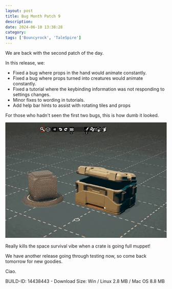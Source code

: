```yaml
---
layout: post
title: Bug Month Patch 9
description:
date: 2024-06-10 13:38:28
category:
tags: ['Bouncyrock', 'TaleSpire']
---
```


We are back with the second patch of the day.

In this release, we:

- Fixed a bug where props in the hand would animate constantly.
- Fixed a bug where props turned into creatures would animate constantly.
- Fixed a tutorial where the keybinding information was not responding to settings changes.
- Minor fixes to wording in tutorials.
- Add help bar hints to assist with rotating tiles and props

For those who hadn't seen the first two bugs, this is how dumb it looked.

![the constantly animating bug](/assets/videos/animPropBug.gif)

Really kills the space survival vibe when a crate is going full muppet!

We have another release going through testing now, so come back tomorrow for new goodies.

Ciao.

BUILD-ID: 14438443 - Download Size: Win / Linux 2.8 MB / Mac OS 8.8 MB
